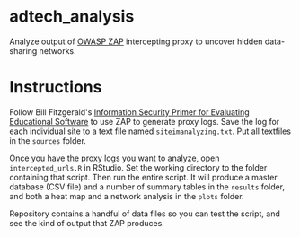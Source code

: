 # adtech_analysis

Analyze output of [OWASP ZAP](https://www.owasp.org/index.php/OWASP_Zed_Attack_Proxy_Project) intercepting proxy to uncover hidden data-sharing networks.

# Instructions

Follow Bill Fitzgerald's [Information Security Primer for Evaluating Educational Software](https://github.com/billfitzgerald/infosec-primer) to use ZAP to generate proxy logs. Save the log for each individual site to a text file named `siteimanalyzing.txt`. Put all textfiles in the `sources` folder.

Once you have the proxy logs you want to analyze, open `intercepted_urls.R` in RStudio. Set the working directory to the folder containing that script. Then run the entire script. It will produce a master database (CSV file) and a number of summary tables in the `results` folder, and both a heat map and a network analysis in the `plots` folder.

Repository contains a handful of data files so you can test the script, and see the kind of output that ZAP produces.

